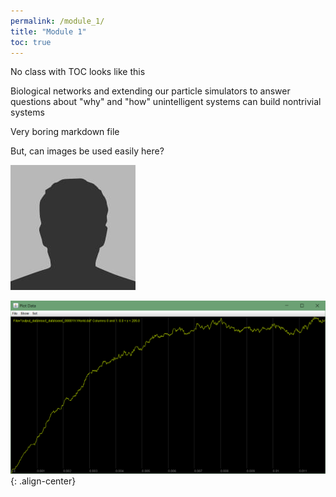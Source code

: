 ```yaml
---
permalink: /module_1/
title: "Module 1"
toc: true
---
```


No class with TOC looks like this

Biological networks and extending our particle simulators to answer questions about "why" and "how" unintelligent systems can build nontrivial systems

Very boring markdown file

But, can images be used easily here? 

![gras](assets/images/bio-photo.jpg)

![image-center](../assets/images/m1_image1.png){: .align-center}
